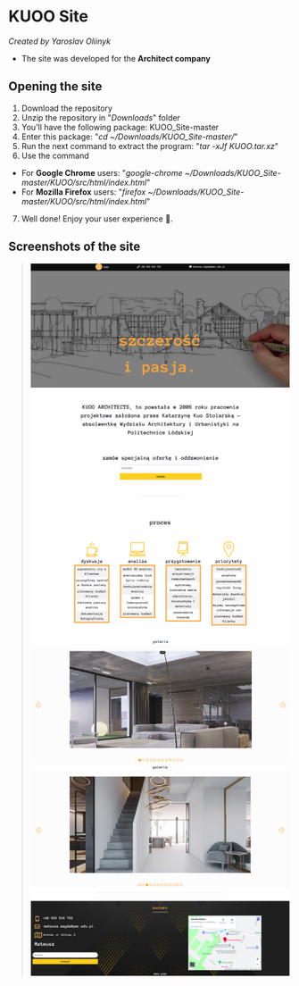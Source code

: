 # KUOO Site
*Created by Yaroslav Oliinyk*

* The site was developed for the **Architect company**  
## Opening the site
1. Download the repository
2. Unzip the repository in "*Downloads*" folder
3. You'll have the following package: KUOO_Site-master
4. Enter this package: "*cd ~/Downloads/KUOO_Site-master/*"
5. Run the next command to extract the program: "*tar -xJf KUOO.tar.xz*"
6. Use the command
  * For **Google Chrome** users: "*google-chrome ~/Downloads/KUOO_Site-master/KUOO/src/html/index.html*"
  * For **Mozilla Firefox** users: "*firefox ~/Downloads/KUOO_Site-master/KUOO/src/html/index.html*"
7. Well done! Enjoy your user experience :rocket:.

## Screenshots of the site

>![Screenshot 1](https://raw.githubusercontent.com/yaroslavoliinyk/KUOO_Site/master/pics/1.png)
>![Screenshot 2](https://raw.githubusercontent.com/yaroslavoliinyk/KUOO_Site/master/pics/2.png)
>![Screenshot 3](https://raw.githubusercontent.com/yaroslavoliinyk/KUOO_Site/master/pics/3.png)
>![Screenshot 4](https://raw.githubusercontent.com/yaroslavoliinyk/KUOO_Site/master/pics/4.png)
>![Screenshot 5](https://raw.githubusercontent.com/yaroslavoliinyk/KUOO_Site/master/pics/5.png)
>![Screenshot 6](https://raw.githubusercontent.com/yaroslavoliinyk/KUOO_Site/master/pics/6.png)
